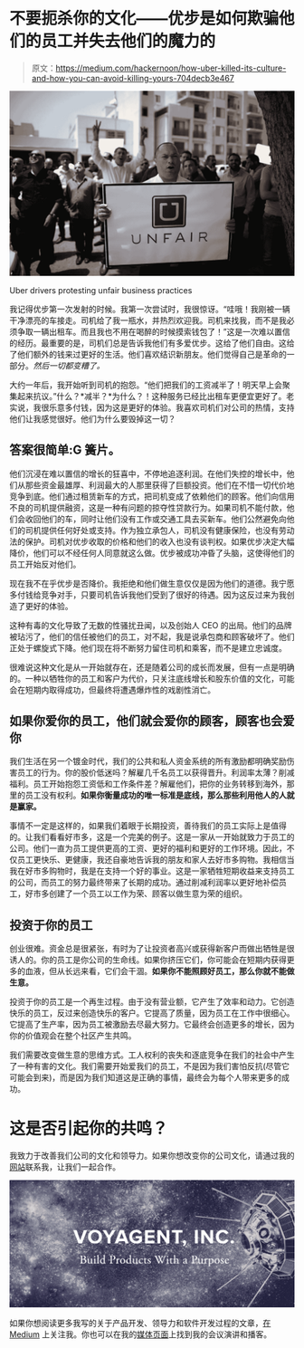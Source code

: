 # 不要扼杀你的文化——优步是如何欺骗他们的员工并失去他们的魔力的

> 原文：<https://medium.com/hackernoon/how-uber-killed-its-culture-and-how-you-can-avoid-killing-yours-704decb3e467>

![](img/b394da5136aab51b2b397a9236758f79.png)

Uber drivers protesting unfair business practices

我记得优步第一次发射的时候。我第一次尝试时，我很惊讶。“哇哦！我刚被一辆干净漂亮的车接走。司机给了我一瓶水，并热烈欢迎我。司机来找我，而不是我必须争取一辆出租车。而且我也不用在喝醉的时候摸索钱包了！”这是一次难以置信的经历。最重要的是，司机们总是告诉我他们有多爱优步。这给了他们自由。这给了他们额外的钱来过更好的生活。他们喜欢结识新朋友。他们觉得自己是革命的一部分。*然后一切都变糟了。*

大约一年后，我开始听到司机的抱怨。“他们把我们的工资减半了！明天早上会聚集起来抗议。”什么？*减半？*为什么？！这种服务已经比出租车更便宜更好了。老实说，我很乐意多付钱，因为这是更好的体验。我喜欢司机们对公司的热情，支持他们让我感觉很好。他们为什么要毁掉这一切？

## 答案很简单:G **簧片**。

他们沉浸在难以置信的增长的狂喜中，不停地追逐利润。在他们失控的增长中，他们从那些资金最雄厚、利润最大的人那里获得了巨额投资。他们在不惜一切代价地竞争到底。他们通过租赁新车的方式，把司机变成了依赖他们的顾客。他们向信用不良的司机提供融资，这是一种有问题的掠夺性贷款行为。如果司机不能付款，他们会收回他们的车，同时让他们没有工作或交通工具去买新车。他们公然避免向他们的司机提供任何好处或支持。作为独立承包人，司机没有健康保险，也没有劳动法的保护。司机对优步收取的价格和他们的收入也没有谈判权。如果优步决定大幅降价，他们可以不经任何人同意就这么做。优步被成功冲昏了头脑，这使得他们的员工开始反对他们。

现在我不在乎优步是否降价。我拒绝和他们做生意仅仅是因为他们的道德。我宁愿多付钱给竞争对手，只要司机告诉我他们受到了很好的待遇。因为这反过来为我创造了更好的体验。

这种有毒的文化导致了无数的性骚扰丑闻，以及创始人 CEO 的出局。他们的品牌被玷污了，他们的信任被他们的员工，对不起，我是说承包商和顾客破坏了。他们正处于螺旋式下降。他们现在将不断努力留住司机和乘客，而不是建立忠诚度。

很难说这种文化是从一开始就存在，还是随着公司的成长而发展，但有一点是明确的。一种以牺牲你的员工和客户为代价，只关注底线增长和股东价值的文化，可能会在短期内取得成功，但最终将遭遇爆炸性的戏剧性消亡。

## 如果你爱你的员工，他们就会爱你的顾客，顾客也会爱你

我们生活在另一个镀金时代，我们的公共和私人资金系统的所有激励都明确奖励伤害员工的行为。你的股价低迷吗？解雇几千名员工以获得晋升。利润率太薄？削减福利。员工开始抱怨工资低和工作条件差？解雇他们，把你的业务转移到海外，那里的员工没有权利。**如果你衡量成功的唯一标准是底线，那么那些利用他人的人就是赢家。**

事情不一定是这样的，如果我们着眼于长期投资，善待我们的员工实际上是值得的。让我们看看好市多，这是一个完美的例子。这是一家从一开始就致力于员工的公司。他们一直为员工提供更高的工资、更好的福利和更好的工作环境。因此，不仅员工更快乐、更健康，我还自豪地告诉我的朋友和家人去好市多购物。我相信当我在好市多购物时，我是在支持一个好的事业。这是一家牺牲短期收益来支持员工的公司，而员工的努力最终带来了长期的成功。通过削减利润率以更好地补偿员工，好市多创建了一个员工以工作为荣、顾客以做生意为荣的组织。

## 投资于你的员工

创业很难。资金总是很紧张，有时为了让投资者高兴或获得新客户而做出牺牲是很诱人的。你的员工是你公司的生命线。如果你挤压它们，你可能会在短期内获得更多的血液，但从长远来看，它们会干涸。**如果你不能照顾好员工，那么你就不能做生意。**

投资于你的员工是一个再生过程。由于没有营业额，它产生了效率和动力。它创造快乐的员工，反过来创造快乐的客户。它提高了质量，因为员工在工作中很细心。它提高了生产率，因为员工被激励去尽最大努力。它最终会创造更多的增长，因为你的价值观会在整个社区产生共鸣。

我们需要改变做生意的思维方式。工人权利的丧失和逐底竞争在我们的社会中产生了一种有害的文化。我们需要开始爱我们的员工，不是因为我们害怕反抗(尽管它可能会到来)，而是因为我们知道这是正确的事情，最终会为每个人带来更多的成功。

# 这是否引起你的共鸣？

我致力于改善我们公司的文化和领导力。如果你想改变你的公司文化，请通过我的[网站](http://www.voyagent.io)联系我，让我们一起合作。

[![](img/803b1ec3d77ac8b63fa3bbc7246fe294.png)](http://www.voyagent.io)

如果你想阅读更多我写的关于产品开发、领导力和软件开发过程的文章，[在 Medium](/@mostlyemptyspace) 上关注我。你也可以在我的[媒体页面](https://www.voyagent.io/media/)上找到我的会议演讲和播客。
